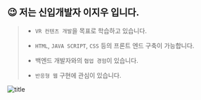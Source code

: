 
## 😉 저는 신입개발자 이지우 입니다.


> - `VR 컨텐츠 개발`을 목표로 학습하고 있습니다.
>
> -  `HTML`, `JAVA SCRIPT`, `CSS` 등의 프론트 엔드 구축이 가능합니다.
>
> - 백엔드 개발자와의 `협업 경험`이 있습니다.
>
> - `반응형 웹` 구현에 관심이 있습니다.


![title](https://user-images.githubusercontent.com/115196609/206960018-137309a4-de19-40f1-b135-65aeb0a04baa.png)   


